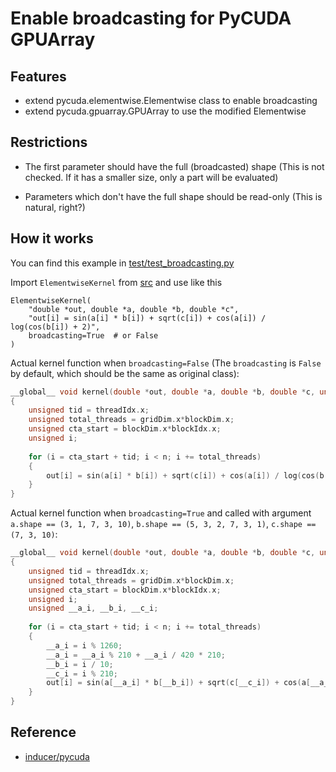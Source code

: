 # Enable broadcasting for PyCUDA GPUArray

## Features

* extend pycuda.elementwise.Elementwise class to enable broadcasting
* extend pycuda.gpuarray.GPUArray to use the modified Elementwise

## Restrictions

* The first parameter should have the full (broadcasted) shape
  (This is not checked. If it has a smaller size, only a part will be evaluated)

* Parameters which don't have the full shape should be read-only (This is natural, right?)

## How it works

You can find this example in [test/test_broadcasting.py](test/test_broadcasting.py#L37)

Import `ElementwiseKernel` from [src](src) and use like this

```python3
ElementwiseKernel(
    "double *out, double *a, double *b, double *c",
    "out[i] = sin(a[i] * b[i]) + sqrt(c[i]) + cos(a[i]) / log(cos(b[i]) + 2)",
    broadcasting=True  # or False
)
```

Actual kernel function when `broadcasting=False`
(The `broadcasting` is `False` by default, which should be the same as original class):

```c
__global__ void kernel(double *out, double *a, double *b, double *c, unsigned long long n)
{
    unsigned tid = threadIdx.x;
    unsigned total_threads = gridDim.x*blockDim.x;
    unsigned cta_start = blockDim.x*blockIdx.x;
    unsigned i;
    
    for (i = cta_start + tid; i < n; i += total_threads)
    {
        out[i] = sin(a[i] * b[i]) + sqrt(c[i]) + cos(a[i]) / log(cos(b[i]) + 2);
    }
}
```

Actual kernel function when `broadcasting=True` and called with argument
`a.shape == (3, 1, 7, 3, 10)`, `b.shape == (5, 3, 2, 7, 3, 1)`, `c.shape == (7, 3, 10)`:

```C
__global__ void kernel(double *out, double *a, double *b, double *c, unsigned long long n)
{
    unsigned tid = threadIdx.x;
    unsigned total_threads = gridDim.x*blockDim.x;
    unsigned cta_start = blockDim.x*blockIdx.x;
    unsigned i;
    unsigned __a_i, __b_i, __c_i;
    
    for (i = cta_start + tid; i < n; i += total_threads)
    {
        __a_i = i % 1260;
        __a_i = __a_i % 210 + __a_i / 420 * 210;
        __b_i = i / 10;
        __c_i = i % 210;
        out[i] = sin(a[__a_i] * b[__b_i]) + sqrt(c[__c_i]) + cos(a[__a_i]) / log(cos(b[__b_i]) + 2);
    }
}
```

## Reference

* [inducer/pycuda](https://github.com/inducer/pycuda)
